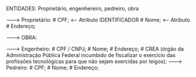 ENTIDADES: Proprietário, engenhereiro, pedreiro, obra

---> Proprietário:
                    # CPF;   <-- Atributo IDENTIFICADOR
                    # Nome;  <-- Atributo
                    # Endereço;

---> OBRA:
            

---> Engenheiro:
                  # CPF / CNPJ;
                  # Nome;
                  # Endereço;
                  # CREA (órgão da Administração Pública Federal incumbido de fiscalizar o exercício das profissões tecnológicas para que não sejam exercidas por leigos);
---> Pedreiro:
                # CPF;
                # Nome;
                # Endereço;
